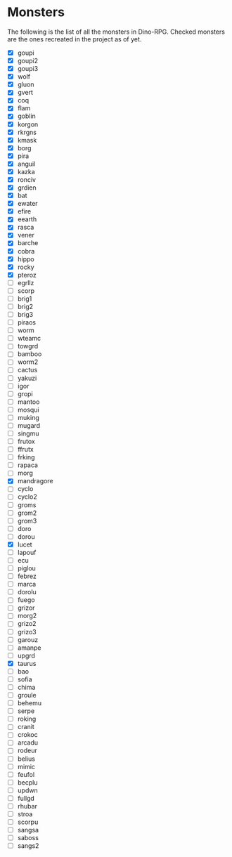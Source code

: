 # Monsters

The following is the list of all the monsters in Dino-RPG.
Checked monsters are the ones recreated in the project as of yet.

-   [x] goupi
-   [x] goupi2
-   [x] goupi3
-   [x] wolf
-   [x] gluon
-   [x] gvert
-   [x] coq
-   [x] flam
-   [x] goblin
-   [x] korgon
-   [x] rkrgns
-   [x] kmask
-   [x] borg
-   [x] pira
-   [x] anguil
-   [x] kazka
-   [x] ronciv
-   [x] grdien
-   [x] bat
-   [x] ewater
-   [x] efire
-   [x] eearth
-   [x] rasca
-   [x] vener
-   [x] barche
-   [x] cobra
-   [x] hippo
-   [x] rocky
-   [x] pteroz
-   [ ] egrllz
-   [ ] scorp
-   [ ] brig1
-   [ ] brig2
-   [ ] brig3
-   [ ] piraos
-   [ ] worm
-   [ ] wteamc
-   [ ] towgrd
-   [ ] bamboo
-   [ ] worm2
-   [ ] cactus
-   [ ] yakuzi
-   [ ] igor
-   [ ] gropi
-   [ ] mantoo
-   [ ] mosqui
-   [ ] muking
-   [ ] mugard
-   [ ] singmu
-   [ ] frutox
-   [ ] ffrutx
-   [ ] frking
-   [ ] rapaca
-   [ ] morg
-   [x] mandragore
-   [ ] cyclo
-   [ ] cyclo2
-   [ ] groms
-   [ ] grom2
-   [ ] grom3
-   [ ] doro
-   [ ] dorou
-   [x] lucet
-   [ ] lapouf
-   [ ] ecu
-   [ ] piglou
-   [ ] febrez
-   [ ] marca
-   [ ] dorolu
-   [ ] fuego
-   [ ] grizor
-   [ ] morg2
-   [ ] grizo2
-   [ ] grizo3
-   [ ] garouz
-   [ ] amanpe
-   [ ] upgrd
-   [x] taurus
-   [ ] bao
-   [ ] sofia
-   [ ] chima
-   [ ] groule
-   [ ] behemu
-   [ ] serpe
-   [ ] roking
-   [ ] cranit
-   [ ] crokoc
-   [ ] arcadu
-   [ ] rodeur
-   [ ] belius
-   [ ] mimic
-   [ ] feufol
-   [ ] becplu
-   [ ] updwn
-   [ ] fullgd
-   [ ] rhubar
-   [ ] stroa
-   [ ] scorpu
-   [ ] sangsa
-   [ ] saboss
-   [ ] sangs2
